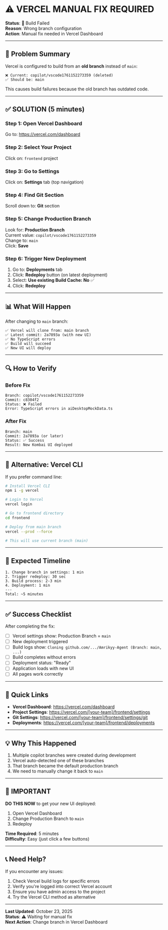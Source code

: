 # ⚠️ VERCEL MANUAL FIX REQUIRED

**Status**: 🔴 Build Failed  
**Reason**: Wrong branch configuration  
**Action**: Manual fix needed in Vercel Dashboard

---

## 🔴 Problem Summary

Vercel is configured to build from an **old branch** instead of `main`:

```
❌ Current: copilot/vscode1761152273359 (deleted)
✅ Should be: main
```

This causes build failures because the old branch has outdated code.

---

## ✅ SOLUTION (5 minutes)

### **Step 1: Open Vercel Dashboard**
Go to: https://vercel.com/dashboard

### **Step 2: Select Your Project**
Click on: `frontend` project

### **Step 3: Go to Settings**
Click on: **Settings** tab (top navigation)

### **Step 4: Find Git Section**
Scroll down to: **Git** section

### **Step 5: Change Production Branch**
Look for: **Production Branch**  
Current value: `copilot/vscode1761152273359`  
Change to: `main`  
Click: **Save**

### **Step 6: Trigger New Deployment**
1. Go to: **Deployments** tab
2. Click: **Redeploy** button (on latest deployment)
3. Select: **Use existing Build Cache: No** ✅
4. Click: **Redeploy**

---

## 📊 What Will Happen

After changing to `main` branch:

```
✅ Vercel will clone from: main branch
✅ Latest commit: 2a7893a (with new UI)
✅ No TypeScript errors
✅ Build will succeed
✅ New UI will deploy
```

---

## 🔍 How to Verify

### **Before Fix**
```
Branch: copilot/vscode1761152273359
Commit: c8304f2
Status: ❌ Failed
Error: TypeScript errors in aiDesktopMockData.ts
```

### **After Fix**
```
Branch: main
Commit: 2a7893a (or later)
Status: ✅ Success
Result: New Kombai UI deployed
```

---

## 📝 Alternative: Vercel CLI

If you prefer command line:

```bash
# Install Vercel CLI
npm i -g vercel

# Login to Vercel
vercel login

# Go to frontend directory
cd frontend

# Deploy from main branch
vercel --prod --force

# This will use current branch (main)
```

---

## 🎯 Expected Timeline

```
1. Change branch in settings: 1 min
2. Trigger redeploy: 30 sec
3. Build process: 2-3 min
4. Deployment: 1 min
---
Total: ~5 minutes
```

---

## ✅ Success Checklist

After completing the fix:

- [ ] Vercel settings show: Production Branch = `main`
- [ ] New deployment triggered
- [ ] Build logs show: `Cloning github.com/.../Amrikyy-Agent (Branch: main, ...)`
- [ ] Build completes without errors
- [ ] Deployment status: "Ready"
- [ ] Application loads with new UI
- [ ] All pages work correctly

---

## 🔗 Quick Links

- **Vercel Dashboard**: https://vercel.com/dashboard
- **Project Settings**: https://vercel.com/[your-team]/frontend/settings
- **Git Settings**: https://vercel.com/[your-team]/frontend/settings/git
- **Deployments**: https://vercel.com/[your-team]/frontend/deployments

---

## 💡 Why This Happened

1. Multiple copilot branches were created during development
2. Vercel auto-detected one of these branches
3. That branch became the default production branch
4. We need to manually change it back to `main`

---

## 🚨 IMPORTANT

**DO THIS NOW** to get your new UI deployed:

1. Open Vercel Dashboard
2. Change Production Branch to `main`
3. Redeploy

**Time Required**: 5 minutes  
**Difficulty**: Easy (just click a few buttons)

---

## 📞 Need Help?

If you encounter any issues:

1. Check Vercel build logs for specific errors
2. Verify you're logged into correct Vercel account
3. Ensure you have admin access to the project
4. Try the Vercel CLI method as alternative

---

**Last Updated**: October 23, 2025  
**Status**: ⚠️ Waiting for manual fix  
**Next Action**: Change branch in Vercel Dashboard
